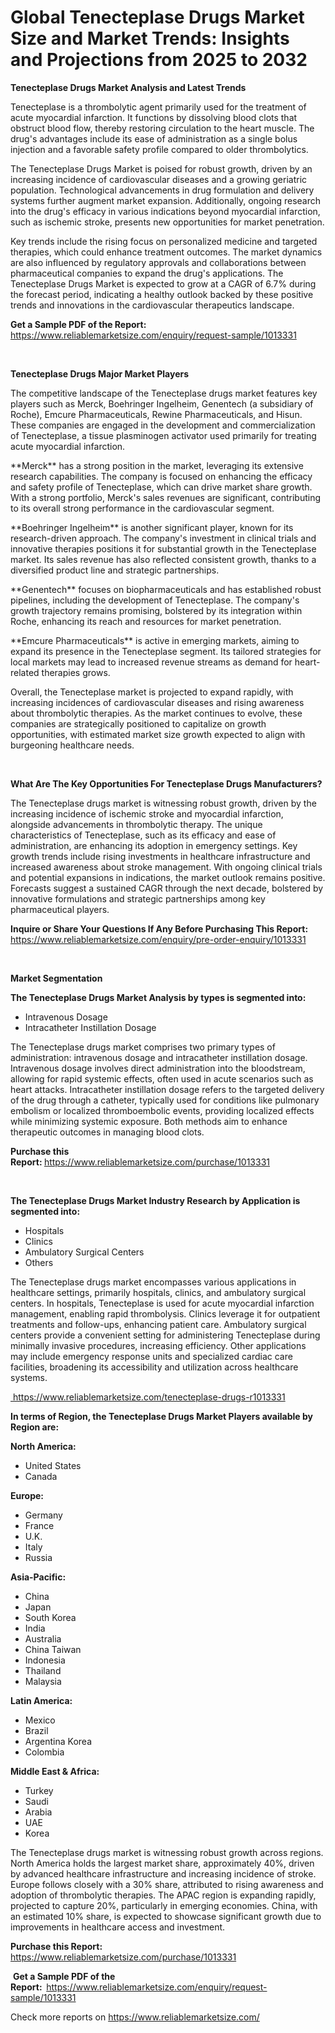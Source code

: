 <p><h1>Global Tenecteplase Drugs Market Size and Market Trends: Insights and Projections from 2025 to 2032</h1></p><p><strong>Tenecteplase Drugs Market Analysis and Latest Trends</strong></p>
<p><p>Tenecteplase is a thrombolytic agent primarily used for the treatment of acute myocardial infarction. It functions by dissolving blood clots that obstruct blood flow, thereby restoring circulation to the heart muscle. The drug's advantages include its ease of administration as a single bolus injection and a favorable safety profile compared to older thrombolytics.</p><p>The Tenecteplase Drugs Market is poised for robust growth, driven by an increasing incidence of cardiovascular diseases and a growing geriatric population. Technological advancements in drug formulation and delivery systems further augment market expansion. Additionally, ongoing research into the drug's efficacy in various indications beyond myocardial infarction, such as ischemic stroke, presents new opportunities for market penetration.</p><p>Key trends include the rising focus on personalized medicine and targeted therapies, which could enhance treatment outcomes. The market dynamics are also influenced by regulatory approvals and collaborations between pharmaceutical companies to expand the drug's applications. The Tenecteplase Drugs Market is expected to grow at a CAGR of 6.7% during the forecast period, indicating a healthy outlook backed by these positive trends and innovations in the cardiovascular therapeutics landscape.</p></p>
<p><strong>Get a Sample PDF of the Report:&nbsp;</strong> <a href="https://www.reliablemarketsize.com/enquiry/request-sample/1013331?utm_campaign=3220&utm_medium=2&utm_source=Github&utm_content=ia&utm_term=06032025&utm_id=tenecteplase-drugs">https://www.reliablemarketsize.com/enquiry/request-sample/1013331</a></p>
<p>&nbsp;</p>
<p><strong>Tenecteplase Drugs Major Market Players</strong></p>
<p><p>The competitive landscape of the Tenecteplase drugs market features key players such as Merck, Boehringer Ingelheim, Genentech (a subsidiary of Roche), Emcure Pharmaceuticals, Rewine Pharmaceuticals, and Hisun. These companies are engaged in the development and commercialization of Tenecteplase, a tissue plasminogen activator used primarily for treating acute myocardial infarction.</p><p>**Merck** has a strong position in the market, leveraging its extensive research capabilities. The company is focused on enhancing the efficacy and safety profile of Tenecteplase, which can drive market share growth. With a strong portfolio, Merck's sales revenues are significant, contributing to its overall strong performance in the cardiovascular segment.</p><p>**Boehringer Ingelheim** is another significant player, known for its research-driven approach. The company's investment in clinical trials and innovative therapies positions it for substantial growth in the Tenecteplase market. Its sales revenue has also reflected consistent growth, thanks to a diversified product line and strategic partnerships.</p><p>**Genentech** focuses on biopharmaceuticals and has established robust pipelines, including the development of Tenecteplase. The company's growth trajectory remains promising, bolstered by its integration within Roche, enhancing its reach and resources for market penetration.</p><p>**Emcure Pharmaceuticals** is active in emerging markets, aiming to expand its presence in the Tenecteplase segment. Its tailored strategies for local markets may lead to increased revenue streams as demand for heart-related therapies grows.</p><p>Overall, the Tenecteplase market is projected to expand rapidly, with increasing incidences of cardiovascular diseases and rising awareness about thrombolytic therapies. As the market continues to evolve, these companies are strategically positioned to capitalize on growth opportunities, with estimated market size growth expected to align with burgeoning healthcare needs.</p></p>
<p>&nbsp;</p>
<p><strong>What Are The Key Opportunities For Tenecteplase Drugs Manufacturers?</strong></p>
<p><p>The Tenecteplase drugs market is witnessing robust growth, driven by the increasing incidence of ischemic stroke and myocardial infarction, alongside advancements in thrombolytic therapy. The unique characteristics of Tenecteplase, such as its efficacy and ease of administration, are enhancing its adoption in emergency settings. Key growth trends include rising investments in healthcare infrastructure and increased awareness about stroke management. With ongoing clinical trials and potential expansions in indications, the market outlook remains positive. Forecasts suggest a sustained CAGR through the next decade, bolstered by innovative formulations and strategic partnerships among key pharmaceutical players.</p></p>
<p><strong>Inquire or Share Your Questions If Any Before Purchasing This Report:</strong> <a href="https://www.reliablemarketsize.com/enquiry/pre-order-enquiry/1013331?utm_campaign=3220&utm_medium=2&utm_source=Github&utm_content=ia&utm_term=06032025&utm_id=tenecteplase-drugs">https://www.reliablemarketsize.com/enquiry/pre-order-enquiry/1013331</a></p>
<p>&nbsp;</p>
<p><strong>Market Segmentation</strong></p>
<p><strong>The Tenecteplase Drugs Market Analysis by types is segmented into:</strong></p>
<p><ul><li>Intravenous Dosage</li><li>Intracatheter Instillation Dosage</li></ul></p>
<p><p>The Tenecteplase drugs market comprises two primary types of administration: intravenous dosage and intracatheter instillation dosage. Intravenous dosage involves direct administration into the bloodstream, allowing for rapid systemic effects, often used in acute scenarios such as heart attacks. Intracatheter instillation dosage refers to the targeted delivery of the drug through a catheter, typically used for conditions like pulmonary embolism or localized thromboembolic events, providing localized effects while minimizing systemic exposure. Both methods aim to enhance therapeutic outcomes in managing blood clots.</p></p>
<p><strong>Purchase this Report:&nbsp;</strong><a href="https://www.reliablemarketsize.com/purchase/1013331?utm_campaign=3220&utm_medium=2&utm_source=Github&utm_content=ia&utm_term=06032025&utm_id=tenecteplase-drugs">https://www.reliablemarketsize.com/purchase/1013331</a></p>
<p>&nbsp;</p>
<p><strong>The Tenecteplase Drugs Market Industry Research by Application is segmented into:</strong></p>
<p><ul><li>Hospitals</li><li>Clinics</li><li>Ambulatory Surgical Centers</li><li>Others</li></ul></p>
<p><p>The Tenecteplase drugs market encompasses various applications in healthcare settings, primarily hospitals, clinics, and ambulatory surgical centers. In hospitals, Tenecteplase is used for acute myocardial infarction management, enabling rapid thrombolysis. Clinics leverage it for outpatient treatments and follow-ups, enhancing patient care. Ambulatory surgical centers provide a convenient setting for administering Tenecteplase during minimally invasive procedures, increasing efficiency. Other applications may include emergency response units and specialized cardiac care facilities, broadening its accessibility and utilization across healthcare systems.</p></p>
<p><a href="https://www.reliablemarketsize.com/tenecteplase-drugs-r1013331?utm_campaign=3220&utm_medium=2&utm_source=Github&utm_content=ia&utm_term=06032025&utm_id=tenecteplase-drugs">&nbsp;https://www.reliablemarketsize.com/tenecteplase-drugs-r1013331</a></p>
<p><strong>In terms of Region, the Tenecteplase Drugs Market Players available by Region are:</strong></p>
<p>
    <p> <strong> North America: </strong>
        <ul>
            <li>United States</li>
            <li>Canada</li>
        </ul>
        </p> 
    <p> <strong> Europe: </strong>
        <ul>
            <li>Germany</li>
            <li>France</li>
            <li>U.K.</li>
            <li>Italy</li>
            <li>Russia</li>
        </ul>
        </p> 
    <p> <strong> Asia-Pacific: </strong>
        <ul>
            <li>China</li>
            <li>Japan</li>
            <li>South Korea</li>
            <li>India</li>
            <li>Australia</li>
            <li>China Taiwan</li>
            <li>Indonesia</li>
            <li>Thailand</li>
            <li>Malaysia</li>
        </ul>
        </p> 
    <p> <strong> Latin America: </strong>
        <ul>
            <li>Mexico</li>
            <li>Brazil</li>
            <li>Argentina Korea</li>
            <li>Colombia</li>
        </ul>
        </p> 
    <p> <strong> Middle East & Africa: </strong>
        <ul>
            <li>Turkey</li>
            <li>Saudi</li>
            <li>Arabia</li>
            <li>UAE</li>
            <li>Korea</li>
        </ul>
    </p>
    </p>
<p><p>The Tenecteplase drugs market is witnessing robust growth across regions. North America holds the largest market share, approximately 40%, driven by advanced healthcare infrastructure and increasing incidence of stroke. Europe follows closely with a 30% share, attributed to rising awareness and adoption of thrombolytic therapies. The APAC region is expanding rapidly, projected to capture 20%, particularly in emerging economies. China, with an estimated 10% share, is expected to showcase significant growth due to improvements in healthcare access and investment.</p></p>
<p><strong>Purchase this Report: </strong><a href="https://www.reliablemarketsize.com/purchase/1013331?utm_campaign=3220&utm_medium=2&utm_source=Github&utm_content=ia&utm_term=06032025&utm_id=tenecteplase-drugs">https://www.reliablemarketsize.com/purchase/1013331</a></p>
<p>&nbsp;<strong>Get a Sample PDF of the Report:&nbsp;&nbsp;</strong><a href="https://www.reliablemarketsize.com/enquiry/request-sample/1013331?utm_campaign=3220&utm_medium=2&utm_source=Github&utm_content=ia&utm_term=06032025&utm_id=tenecteplase-drugs">https://www.reliablemarketsize.com/enquiry/request-sample/1013331</a></p>
<p><strong></strong></p>
<p>Check more reports on <a href="https://www.reliablemarketsize.com/?utm_campaign=3220&utm_medium=2&utm_source=Github&utm_content=ia&utm_term=06032025&utm_id=tenecteplase-drugs">https://www.reliablemarketsize.com/</a></p>